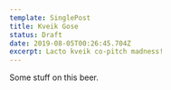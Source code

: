 ```yaml
---
template: SinglePost
title: Kveik Gose
status: Draft
date: 2019-08-05T00:26:45.704Z
excerpt: Lacto kveik co-pitch madness!
---
```

Some stuff on this beer.
